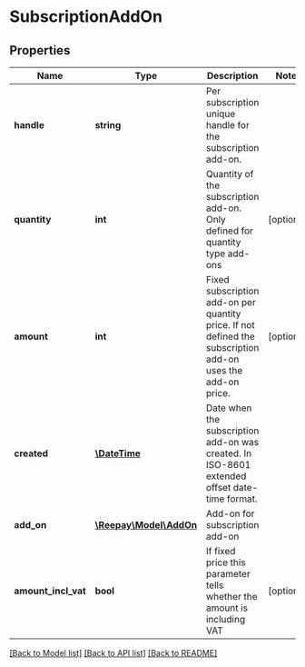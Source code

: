 # SubscriptionAddOn

## Properties
Name | Type | Description | Notes
------------ | ------------- | ------------- | -------------
**handle** | **string** | Per subscription unique handle for the subscription add-on. |
**quantity** | **int** | Quantity of the subscription add-on. Only defined for quantity type add-ons | [optional]
**amount** | **int** | Fixed subscription add-on per quantity price. If not defined the subscription add-on uses the add-on price. | [optional]
**created** | [**\DateTime**](\DateTime.md) | Date when the subscription add-on was created. In ISO-8601 extended offset date-time format. |
**add_on** | [**\Reepay\Model\AddOn**](AddOn.md) | Add-on for subscription add-on |
**amount_incl_vat** | **bool** | If fixed price this parameter tells whether the amount is including VAT | [optional]

[[Back to Model list]](../../README.md#documentation-for-models) [[Back to API list]](../../README.md#documentation-for-api-endpoints) [[Back to README]](../../README.md)


